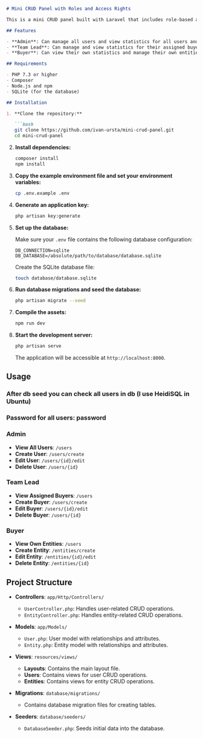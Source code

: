 
```markdown
# Mini CRUD Panel with Roles and Access Rights

This is a mini CRUD panel built with Laravel that includes role-based access control. Users can be created and managed with roles such as admin, team lead, and buyer. Each role has specific permissions and access rights.

## Features

- **Admin**: Can manage all users and view statistics for all users and team leads.
- **Team Lead**: Can manage and view statistics for their assigned buyers.
- **Buyer**: Can view their own statistics and manage their own entities.

## Requirements

- PHP 7.3 or higher
- Composer
- Node.js and npm
- SQLite (for the database)

## Installation

1. **Clone the repository:**

   ```bash
   git clone https://github.com/ivan-ursta/mini-crud-panel.git
   cd mini-crud-panel
   ```

2. **Install dependencies:**

   ```bash
   composer install
   npm install
   ```

3. **Copy the example environment file and set your environment variables:**

   ```bash
   cp .env.example .env
   ```

4. **Generate an application key:**

   ```bash
   php artisan key:generate
   ```

5. **Set up the database:**

   Make sure your `.env` file contains the following database configuration:

   ```env
   DB_CONNECTION=sqlite
   DB_DATABASE=/absolute/path/to/database/database.sqlite
   ```

   Create the SQLite database file:

   ```bash
   touch database/database.sqlite
   ```

6. **Run database migrations and seed the database:**

   ```bash
   php artisan migrate --seed
   ```

7. **Compile the assets:**

   ```bash
   npm run dev
   ```

8. **Start the development server:**

   ```bash
   php artisan serve
   ```

   The application will be accessible at `http://localhost:8000`.

## Usage
### After db seed you can check all users in db (I use HeidiSQL in Ubuntu)
### Password for all users: password

### Admin

- **View All Users**: `/users`
- **Create User**: `/users/create`
- **Edit User**: `/users/{id}/edit`
- **Delete User**: `/users/{id}`

### Team Lead

- **View Assigned Buyers**: `/users`
- **Create Buyer**: `/users/create`
- **Edit Buyer**: `/users/{id}/edit`
- **Delete Buyer**: `/users/{id}`

### Buyer

- **View Own Entities**: `/users`
- **Create Entity**: `/entities/create`
- **Edit Entity**: `/entities/{id}/edit`
- **Delete Entity**: `/entities/{id}`

## Project Structure

- **Controllers**: `app/Http/Controllers/`
    - `UserController.php`: Handles user-related CRUD operations.
    - `EntityController.php`: Handles entity-related CRUD operations.

- **Models**: `app/Models/`
    - `User.php`: User model with relationships and attributes.
    - `Entity.php`: Entity model with relationships and attributes.

- **Views**: `resources/views/`
    - **Layouts**: Contains the main layout file.
    - **Users**: Contains views for user CRUD operations.
    - **Entities**: Contains views for entity CRUD operations.

- **Migrations**: `database/migrations/`
    - Contains database migration files for creating tables.

- **Seeders**: `database/seeders/`
    - `DatabaseSeeder.php`: Seeds initial data into the database.
